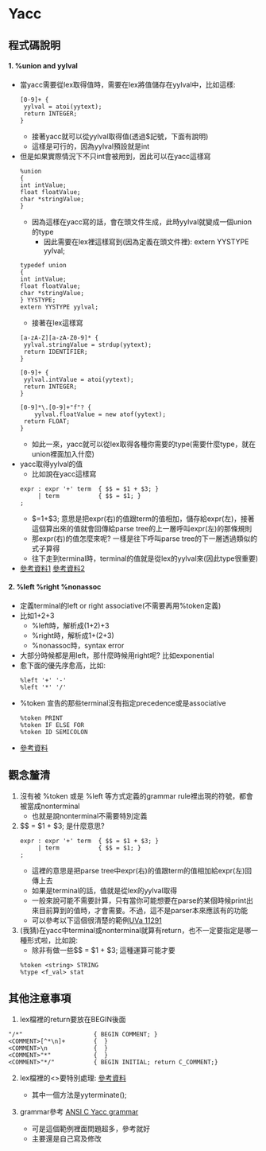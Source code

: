 # Yacc

## 程式碼說明
#### 1. %union and yylval
* 當yacc需要從lex取得值時，需要在lex將值儲存在yylval中，比如這樣:
    ```
    [0-9]+ { 
     yylval = atoi(yytext);
     return INTEGER;
    }
    ```
    * 接著yacc就可以從yylval取得值(透過$記號，下面有說明)
    * 這樣是可行的，因為yylval預設就是int
* 但是如果實際情況下不只int會被用到，因此可以在yacc這樣寫
    ```
    %union
    {
    int intValue;
    float floatValue;
    char *stringValue;
    }
    ```
    * 因為這樣在yacc寫的話，會在頭文件生成，此時yylval就變成一個union的type
        * 因此需要在lex裡這樣寫到(因為定義在頭文件裡): extern YYSTYPE yylval;
    ```
    typedef union
    { 
    int intValue;
    float floatValue;
    char *stringValue;
    } YYSTYPE; 
    extern YYSTYPE yylval;
    ```
    * 接著在lex這樣寫
    ```
    [a-zA-Z][a-zA-Z0-9]* {
     yylval.stringValue = strdup(yytext);
     return IDENTIFIER;
    }

    [0-9]+ { 
     yylval.intValue = atoi(yytext);
     return INTEGER;
    }

    [0-9]*\.[0-9]+"f"? {
        yylval.floatValue = new atof(yytext);
     return FLOAT;
    }
    ```
    * 如此一來，yacc就可以從lex取得各種你需要的type(需要什麼type，就在union裡面加入什麼)
* yacc取得yylval的值
    * 比如說在yacc這樣寫
    ```
    expr : expr '+' term  { $$ = $1 + $3; }
         | term           { $$ = $1; }
    ;
    ```
    * $$=$1+$3; 意思是把expr(右)的值跟term的值相加，儲存給expr(左)，接著這個算出來的值就會回傳給parse tree的上一層呼叫expr(左)的那條規則
    * 那expr(右)的值怎麼來呢? 一樣是往下呼叫parse tree的下一層透過類似的式子算得
    * 往下走到terminal時，terminal的值就是從lex的yylval來(因此type很重要)
* [參考資料1](https://stackoverflow.com/questions/1853204/yylval-and-union) [參考資料2](https://www.cnblogs.com/rednodel/p/4500276.html)

#### 2. %left %right %nonassoc
* 定義terminal的left or right associative(不需要再用%token定義)
* 比如1+2+3
    * %left時，解析成(1+2)+3
    * %right時，解析成1+(2+3)
    * %nonassoc時，syntax error
* 大部分時候都是用left，那什麼時候用right呢? 比如exponential
* 愈下面的優先序愈高，比如: 
    ```
    %left '+' '-'
    %left '*' '/'
    ```
* %token 宣告的那些terminal沒有指定precedence或是associative
    ```
    %token PRINT
    %token IF ELSE FOR
    %token ID SEMICOLON
    ```
* [參考資料](https://stackoverflow.com/questions/12876543/left-and-right-in-yacc)

## 觀念釐清
1. 沒有被 %token 或是 %left 等方式定義的grammar rule裡出現的符號，都會被當成nonterminal
    * 也就是說nonterminal不需要特別定義
2. $$ = $1 + $3; 是什麼意思?
    ```
    expr : expr '+' term  { $$ = $1 + $3; }
         | term           { $$ = $1; }
    ;
    ```
    * 這裡的意思是把parse tree中expr(右)的值跟term的值相加給expr(左)回傳上去
    * 如果是terminal的話，值就是從lex的yylval取得
    * 一般來說可能不需要計算，只有當你可能想要在parse的某個時候print出來目前算到的值時，才會需要。不過，這不是parser本來應該有的功能
    * 可以參考以下這個很清楚的範例[UVa 11291](http://morris821028.github.io/2014/05/12/oj/uva/uva-11291-with-yacc/)
3. (我猜)在yacc中terminal或nonterminal就算有return，也不一定要指定是哪一種形式啦，比如說:
    * 除非有做一些$$ = $1 + $3; 這種運算可能才要
    ```
    %token <string> STRING
    %type <f_val> stat
    ```
    
## 其他注意事項
1. lex檔裡的return要放在BEGIN後面
```
"/*"                    { BEGIN COMMENT; }
<COMMENT>[^*\n]+        {  }
<COMMENT>\n             {  }
<COMMENT>"*"            {  }
<COMMENT>"*/"           { BEGIN INITIAL; return C_COMMENT;}
```

2. lex檔裡的<<EOF>>要特別處理:  [參考資料](http://dinosaur.compilertools.net/flex/flex_13.html)
    * 其中一個方法是yyterminate();

3. grammar參考 [ANSI C Yacc grammar](http://www.quut.com/c/ANSI-C-grammar-y.html#jump_statement)
    * 可是這個範例裡面問題超多，參考就好
    * 主要還是自己寫及修改
